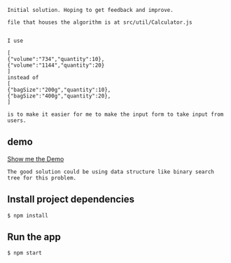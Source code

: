 ```
Initial solution. Hoping to get feedback and improve.

file that houses the algorithm is at src/util/Calculator.js


I use

[
{"volume":"734","quantity":10},
{"volume":"1144","quantity":20}
]
instead of
[
{"bagSize":"200g","quantity":10},
{"bagSize":"400g","quantity":20},
]

is to make it easier for me to make the input form to take input from users.
```

## demo

[Show me the Demo](http://yi-coffee.surge.sh/)

```
The good solution could be using data structure like binary search tree for this problem.
```

## Install project dependencies

```
$ npm install
```

## Run the app

```
$ npm start
```
